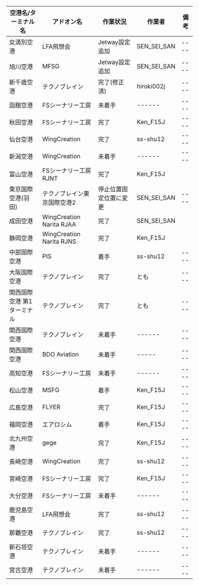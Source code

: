 空港名/ターミナル名 | アドオン名 | 作業状況 | 作業者 | 備考
----------------- | -------- | ------- | ------ | ----
女満別空港 | LFA飛想会 | Jetway設定追加 | SEN_SEI_SAN | ----
旭川空港 | MFSG | Jetway設定追加 | SEN_SEI_SAN | ----
新千歳空港 | テクノブレイン | 完了(修正済) | hiroki002j | ----
函館空港 | FSシーナリー工房 | 未着手 | ------ | ----
秋田空港 | FSシーナリー工房 | 完了 | Ken_F15J | ----
仙台空港 | WingCreation | 完了 | ss-shu12 | ----
新潟空港 | WingCreation | 未着手 | ------ | ----
富山空港 | FSシーナリー工房 RJNT | 完了 | Ken_F15J |
東京国際空港(羽田) | テクノブレイン東京国際空港2 | 停止位置固定位置に変更 | SEN_SEI_SAN | ----
成田空港 | WingCreation Narita RJAA | 完了 | SEN_SEI_SAN |
静岡空港 | WingCreation Narita RJNS |  完了 | Ken_F15J |
中部国際空港 | PIS | 着手 | ss-shu12 | ----
大阪国際空港 | テクノブレイン | 完了 | とも | ----
関西国際空港 第1ターミナル | テクノブレイン | 完了 | とも | ----
関西国際空港 | テクノブレイン | 未着手 | ------ | ----
関西国際空港 | BDO Aviation | 未着手 | ----- | ----
高知空港 | FSシーナリー工房 | 未着手 | ------ | ----
松山空港 | MSFG | 着手 | Ken_F15J | ----
広島空港 | FLYER | 完了 | Ken_F15J | ----
福岡空港 | エアロシム | 着手 | Ken_F15J | ----
北九州空港 | gege | 完了 | Ken_F15J | ----
長崎空港 | WingCreation | 完了 | ss-shu12 | ----
宮崎空港 | FSシーナリー工房 | 完了 | Ken_F15J | ----
大分空港 | FSシーナリー工房 | 未着手 | ------ | ----
鹿児島空港 | LFA飛想会 | 完了 | ss-shu12 | ----
那覇空港 | テクノブレイン | 完了 | ss-shu12 | ----
新石垣空港 | テクノブレイン | 未着手 | ------ | ----
宮古空港 | テクノブレイン | 未着手 | ------ | ----
